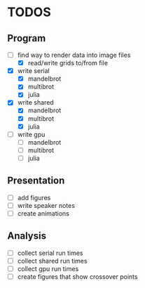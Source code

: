 # TODOS

## Program

* [ ] find way to render data into image files
    * [x] read/write grids to/from file
* [x] write serial
    * [x] mandelbrot
    * [x] multibrot
    * [x] julia
* [x] write shared
    * [x] mandelbrot
    * [x] multibrot
    * [x] julia
* [ ] write gpu
    * [ ] mandelbrot
    * [ ] multibrot
    * [ ] julia

## Presentation

* [ ] add figures
* [ ] write speaker notes
* [ ] create animations

## Analysis

* [ ] collect serial run times
* [ ] collect shared run times
* [ ] collect gpu run times
* [ ] create figures that show crossover points
